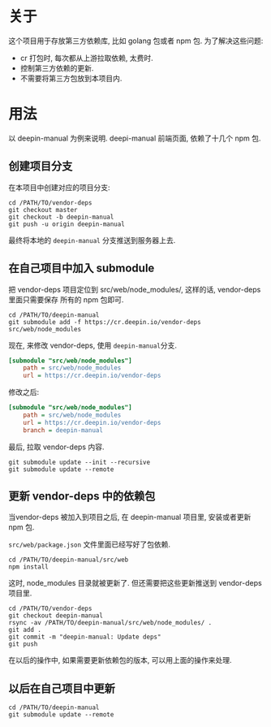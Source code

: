 # 关于
这个项目用于存放第三方依赖库, 比如 golang 包或者 npm 包. 为了解决这些问题:
* cr 打包时, 每次都从上游拉取依赖, 太费时.
* 控制第三方依赖的更新.
* 不需要将第三方包放到本项目内.

# 用法
以 deepin-manual 为例来说明.
deepi-manual 前端页面, 依赖了十几个 npm 包.

## 创建项目分支
在本项目中创建对应的项目分支:
```shell
cd /PATH/TO/vendor-deps
git checkout master
git checkout -b deepin-manual
git push -u origin deepin-manual
```
最终将本地的 `deepin-manual` 分支推送到服务器上去.

## 在自己项目中加入 submodule
把 vendor-deps 项目定位到 src/web/node_modules/, 这样的话, vendor-deps 里面只需要保存
所有的 npm 包即可.
```shell
cd /PATH/TO/deepin-manual
git submodule add -f https://cr.deepin.io/vendor-deps src/web/node_modules
```

现在, 来修改 vendor-deps, 使用 `deepin-manual`分支.
```ini
[submodule "src/web/node_modules"]
	path = src/web/node_modules
	url = https://cr.deepin.io/vendor-deps
```
修改之后:
```ini
[submodule "src/web/node_modules"]
	path = src/web/node_modules
	url = https://cr.deepin.io/vendor-deps
	branch = deepin-manual

```

最后, 拉取 vendor-deps 内容.
```shell
git submodule update --init --recursive
git submodule update --remote
```

## 更新 vendor-deps 中的依赖包
当vendor-deps 被加入到项目之后, 在 deepin-manual 项目里, 安装或者更新 npm 包.

`src/web/package.json` 文件里面已经写好了包依赖.

```shell
cd /PATH/TO/deepin-manual/src/web
npm install
```

这时, node_modules 目录就被更新了. 但还需要把这些更新推送到 vendor-deps 项目里.
```shell
cd /PATH/TO/vendor-deps
git checkout deepin-manual
rsync -av /PATH/TO/deepin-manual/src/web/node_modules/ .
git add .
git commit -m "deepin-manual: Update deps"
git push
```
在以后的操作中, 如果需要更新依赖包的版本, 可以用上面的操作来处理.

## 以后在自己项目中更新
```shell
cd /PATH/TO/deepin-manual
git submodule update --remote
```
